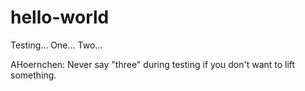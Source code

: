 # hello-world
Testing... One... Two...

AHoernchen: Never say "three" during testing if you don't want to lift something.
